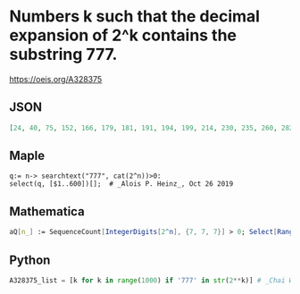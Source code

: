 # Numbers k such that the decimal expansion of 2^k contains the substring 777\.
https://oeis.org/A328375
## JSON
```JSON
[24, 40, 75, 152, 166, 179, 181, 191, 194, 199, 214, 230, 235, 260, 282, 296, 304, 311, 317, 323, 326, 332, 342, 345, 363, 370, 374, 390, 417, 424, 426, 443, 455, 468, 471, 474, 475, 483, 489, 490, 505, 512, 523, 524, 536, 540, 559, 567, 581, 584, 585, 588, 593]
```
## Maple
```Maple
q:= n-> searchtext("777", cat(2^n))>0:
select(q, [$1..600])[];  # _Alois P. Heinz_, Oct 26 2019
```
## Mathematica
```Mathematica
aQ[n_] := SequenceCount[IntegerDigits[2^n], {7, 7, 7}] > 0; Select[Range[660], aQ] (* _Amiram Eldar_, Oct 26 2019 *)
```
## Python
```Python
A328375_list = [k for k in range(1000) if '777' in str(2**k)] # _Chai Wah Wu_, Oct 26 2019
```
